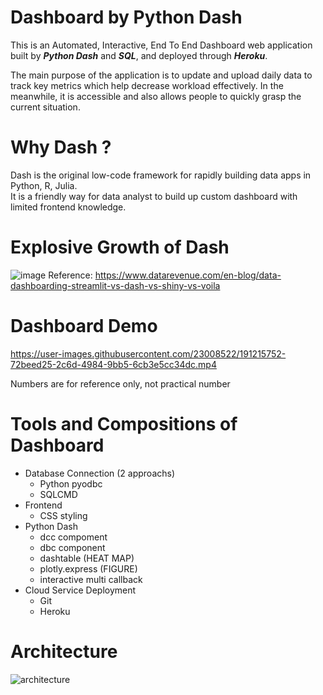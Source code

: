 # Dashboard by Python Dash

<p>This is an Automated, Interactive, End To End Dashboard web application built by <strong><em>Python Dash</em></strong> and <strong><em>SQL</em></strong>, and deployed through <strong><em>Heroku</em></strong>.</p>
<p>The main purpose of the application is to update and upload daily data to track key metrics which help decrease workload effectively. In the meanwhile, it is accessible and also allows people to quickly grasp the current situation.</p>

# Why Dash ? 
Dash is the original low-code framework for rapidly building data apps in Python, R, Julia.<br>
It is a friendly way for data analyst to build up custom dashboard with limited frontend knowledge.

# Explosive Growth of Dash 
![image](https://user-images.githubusercontent.com/23008522/191177794-ec29a466-5c5a-41ac-8347-de4a810c9216.png)
Reference: https://www.datarevenue.com/en-blog/data-dashboarding-streamlit-vs-dash-vs-shiny-vs-voila

# Dashboard Demo
https://user-images.githubusercontent.com/23008522/191215752-72beed25-2c6d-4984-9bb5-6cb3e5cc34dc.mp4

Numbers are for reference only, not practical number
# Tools and Compositions of Dashboard
- Database Connection (2 approachs)
  - Python pyodbc
  - SQLCMD
- Frontend
  - CSS styling
- Python Dash
  - dcc compoment
  - dbc component
  - dashtable (HEAT MAP)
  - plotly.express (FIGURE)
  - interactive multi callback
- Cloud Service Deployment
  - Git
  - Heroku
  
# Architecture
  
![architecture](https://user-images.githubusercontent.com/23008522/192698841-d93f5aee-2647-4ec9-8e1d-e3ab0431294f.png)

